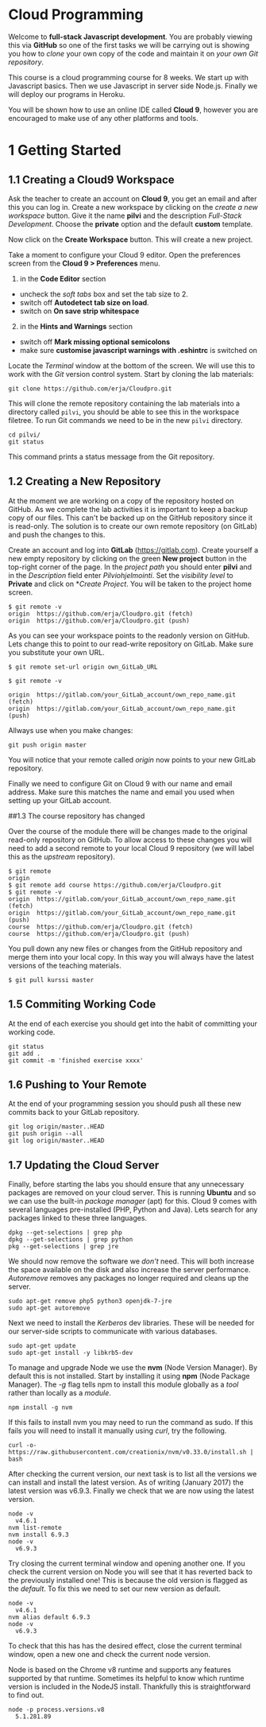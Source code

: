 # Cloud Programming

Welcome to **full-stack Javascript development**. You are probably viewing this via **GitHub** so one of the first tasks we will be carrying out is showing you how to *clone* your own copy of the code and maintain it on *your own Git repository*.

This course is a cloud programming course for 8 weeks. We start up with Javascript basics. Then we use Javascript in server side Node.js. Finally we will deploy our programs in Heroku.

You will be shown how to use an online IDE called **Cloud 9**, however you are encouraged to make use of any other platforms and tools.

# 1 Getting Started

## 1.1 Creating a Cloud9 Workspace

Ask the teacher to create an account on **Cloud 9**, you get an email and after this you can log in. Create a new workspace by clicking on the *create a new workspace* button. Give it the name **pilvi** and the  description *Full-Stack Development*. Choose the **private** option and the default **custom** template.

Now click on the **Create Workspace** button. This will create a new project.

Take a moment to configure your Cloud 9 editor. Open the preferences screen from the **Cloud 9 > Preferences** menu.

1. in the **Code Editor** section
  - uncheck the _soft tabs_ box and set the tab size to 2.
  - switch off **Autodetect tab size on load**.
  - switch on **On save strip whitespace**
2. in the **Hints and Warnings** section
  - switch off **Mark missing optional semicolons**
  - make sure **customise javascript warnings with .eshintrc** is switched on

Locate the _Terminal_ window at the bottom of the screen. We will use this to work with the _Git_ version control system. Start by cloning the lab materials:
```
git clone https://github.com/erja/Cloudpro.git
```
This will clone the remote repository containing the lab materials into a directory called `pilvi`, you should be able to see this in the workspace filetree. To run Git commands we need to be in the new `pilvi` directory.
```
cd pilvi/
git status
```
This command prints a status message from the Git repository.

## 1.2 Creating a New Repository

At the moment we are working on a copy of the repository hosted on GitHub. As we complete the lab activities it is important to keep a backup copy of our files. This can't be backed up on the GitHub repository since it is read-only. The solution is to create our own remote repository (on GitLab) and push the changes to this.

Create an account and log into **GitLab** (https://gitlab.com). Create yourself a new empty repository by clicking on the green **New project** button in the top-right corner of the page. In the *project path* you should enter **pilvi** and in the *Description* field enter *Pilviohjelmointi*. Set the *visibility level* to **Private** and click on **Create Project*. You will be taken to the project home screen.


```
$ git remote -v
origin	https://github.com/erja/Cloudpro.git (fetch)
origin	https://github.com/erja/Cloudpro.git (push)
```

As you can see your workspace points to the readonly version on GitHub. Lets change this to point to our read-write repository on GitLab. Make sure you substitute your own URL.

```
$ git remote set-url origin own_GitLab_URL

$ git remote -v

origin	https://gitlab.com/your_GitLab_account/own_repo_name.git (fetch)
origin	https://gitlab.com/your_GitLab_account/own_repo_name.git (push)
```


Allways use when you make changes:

```
git push origin master
```

You will notice that your remote called *origin* now points to your new GitLab repository.

Finally we need to configure Git on Cloud 9 with our name and email address. Make sure this matches the name and email you used when setting up your GitLab account.

##1.3 The course repository has changed

Over the course of the module there will be changes made to the original read-only repository on GitHub. To allow access to these changes you will need to add a second remote to your local Cloud 9 repository (we will label this as the *upstream* repository).

```
$ git remote
origin
$ git remote add course https://github.com/erja/Cloudpro.git
$ git remote -v
origin	https://gitlab.com/your_GitLab_account/own_repo_name.git (fetch)
origin	https://gitlab.com/your_GitLab_account/own_repo_name.git (push)
course	https://github.com/erja/Cloudpro.git (fetch)
course	https://github.com/erja/Cloudpro.git (push)
```

You pull down any new files or changes from the GitHub repository and merge them into your local copy. In this way you will always have the latest versions of the teaching materials. 

```
$ git pull kurssi master
```


## 1.5 Commiting Working Code

At the end of each exercise you should get into the habit of committing your working code.
```
git status
git add .
git commit -m 'finished exercise xxxx'
```

## 1.6 Pushing to Your Remote

At the end of your programming session you should push all these new commits back to your GitLab repository.
```
git log origin/master..HEAD
git push origin --all
git log origin/master..HEAD
```

## 1.7 Updating the Cloud Server

Finally, before starting the labs you should ensure that any unnecessary packages are removed on your cloud server. This is running **Ubuntu** and so we can use the built-in _package manager_ (apt) for this. Cloud 9 comes with several languages pre-installed (PHP, Python and Java). Lets search for any packages linked to these three languages.
```
dpkg --get-selections | grep php
dpkg --get-selections | grep python
pkg --get-selections | grep jre
```
We should now remove the software we _don't_ need. This will both increase the space available on the disk and also increase the server performance. _Autoremove_ removes any packages no longer required and cleans up the server.
```
sudo apt-get remove php5 python3 openjdk-7-jre
sudo apt-get autoremove
```
Next we need to install the _Kerberos_ dev libraries. These will be needed for our server-side scripts to communicate with various databases.
```
sudo apt-get update
sudo apt-get install -y libkrb5-dev
```

To manage and upgrade Node we use the **nvm**  (Node Version Manager). By default this is not installed. Start by installing it using **npm** (Node Package Manager). The _-g_ flag tells npm to install this module globally as a _tool_ rather than locally as a _module_.
```
npm install -g nvm
```
If this fails to install nvm you may need to run the command as sudo. If this fails you will need to install it manually using _curl_, try the following.
```
curl -o- https://raw.githubusercontent.com/creationix/nvm/v0.33.0/install.sh | bash
```

After checking the current version, our next task is to list all the versions we can install and install the latest version. As of writing (January 2017) the latest version was v6.9.3. Finally we check that we are now using the latest version.
```
node -v
  v4.6.1
nvm list-remote
nvm install 6.9.3
node -v
  v6.9.3
```
Try closing the current terminal window and opening another one. If you check the current version on Node you will see that it has reverted back to the previously installed one! This is because the old version is flagged as the _default_. To fix this we need to set our new version as default.
```
node -v
  v4.6.1
nvm alias default 6.9.3
node -v
  v6.9.3
```
To check that this has has the desired effect, close the current terminal window, open a new one and check the current node version.

Node is based on the Chrome v8 runtime and supports any features supported by that runtime. Sometimes its helpful to know which runtime version is included in the NodeJS install. Thankfully this is straightforward to find out.
```
node -p process.versions.v8
  5.1.281.89
```

